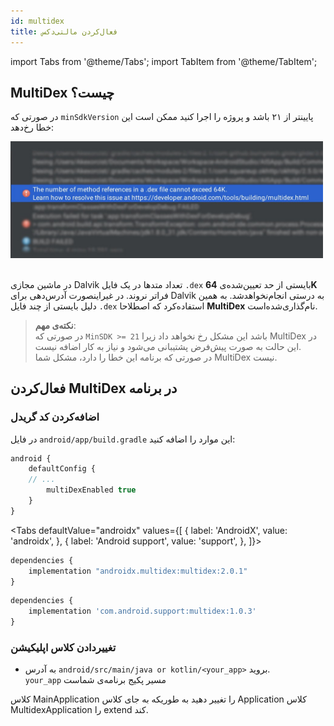```yaml
---
id: multidex
title: فعال‌کردن مالتی‌دکس
---
```


import Tabs from '@theme/Tabs';
import TabItem from '@theme/TabItem';

## MultiDex چیست؟

در صورتی که `minSdkVersion` پایینتر از ۲۱ باشد و پروژه را اجرا کنید ممکن است این خطا رخ‌دهد:

<img src="/img/common/multidex.jpeg" width="500" /><br/><br/>
 

در ماشین مجازی
Dalvik
تعداد متد‌ها در یک فایل
`.dex`
 بایستی از حد تعیین‌شده‌ی
**64K**
فراتر نروند. در غیراینصورت آدرس‌دهی برای
Dalvik
به درستی انجام‌نخواهدشد. به همین دلیل بایستی از چند فایل
`.dex`
استفاده‌کرد که اصطلاحا
**MultiDex**
نام‌گذاری‌شده‌است.

> **نکته‌ی مهم**:    
> در صورتی که `MinSDK >= 21` باشد این مشکل رخ نخواهد داد زیرا MultiDex در این حالت به صورت پیش‌فرض پشتیبانی می‌شود و نیاز به کار اضافه نیست.    
> در صورتی که برنامه این خطا را دارد، مشکل شما MultiDex نیست.

## فعال‌کردن MultiDex در برنامه

### اضافه‌کردن کد گریدل

‌در فایل `android/app/build.gradle` این موارد را اضافه کنید:

```js {4}
android {
    defaultConfig {
    // ...
        multiDexEnabled true
    }
}
```

<Tabs
  defaultValue="androidx"
  values={[
    { label: 'AndroidX', value: 'androidx', },
    { label: 'Android support', value: 'support', },
  ]}>

<TabItem value="androidx">

```js {2}
dependencies {
    implementation "androidx.multidex:multidex:2.0.1"
}
```

</TabItem>

<TabItem value="support">

```js {2}
dependencies {
    implementation 'com.android.support:multidex:1.0.3'
}
```

</TabItem>
</Tabs>

### تغییردادن کلاس اپلیکیشن

* به آدرس `android/src/main/java or kotlin/<your_app>` بروید.    
`your_app` مسیر پکیج برنامه‌ی شماست

کلاس MainApplication را تغییر دهید به طوریکه به جای کلاس Application کلاس MultidexApplication را extend کند.
